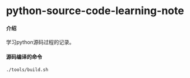 # python-source-code-learning-note

#### 介绍
学习python源码过程的记录。

#### 源码编译的命令
```shell
./tools/build.sh
```